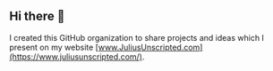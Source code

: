 ## Hi there 👋

I created this GitHub organization to share projects and ideas which I present on my website [www.JuliusUnscripted.com](https://www.juliusunscripted.com/).
